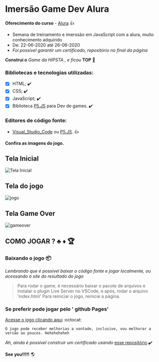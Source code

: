 # **Imersão Game Dev Alura** 

**Oferecimento do curso** - [Alura](https://www.alura.com.br/)  :+1:

- Semana de treinamento e imerssão em JavaScript com a alura, muito conhecimento adquirido
- De: 22-06-2020 até 26-06-2020
- *Foi possível garantir um certificado, repositório no final da página*

**Construi o** *Game da HIPSTA , e ficou* **TOP** :jack_o_lantern:


### Bibliotecas e tecnologias utilizadas:
- [x] HTML;   :heavy_check_mark:
- [x] CSS;   :heavy_check_mark:
- [x] JavaScript;   :heavy_check_mark:
- [x] Biblioteca [P5.JS](https://p5js.org/) para Dev de games.   :heavy_check_mark:

###  Editores de código fonte:
- [Visual_Studio_Code](https://code.visualstudio.com/) ou [P5.JS](https://p5js.org/). :+1:


**Confira as imagens do jogo.**

## **Tela Inicial**

![Tela Inicial](https://user-images.githubusercontent.com/39719285/85905348-91364900-b7e1-11ea-909f-b036d751607b.png)

## **Tela do jogo**

![jogo](https://user-images.githubusercontent.com/39719285/85905371-9d220b00-b7e1-11ea-9a91-ab19bc04e81e.png)

## **Tela Game Over**

![gameover](https://user-images.githubusercontent.com/39719285/85905393-aad79080-b7e1-11ea-8bfa-1c1901a8d780.png)




## COMO JOGAR ? :clubs: :diamonds: :trophy:

### Baixando o jogo :package:


*Lembrando que é possível baixar o código fonte e jogar localmente, ou acessando o site do resultado do jogo*


> Para rodar o game, é necessário baixar o pacote de arquivos e instalar o plugin Live Server no VSCode, e após, rodar o arquivo 'index.html'
> Para reiniciar o jogo, reinicie a página.



### Se preferir pode jogar pelo ' github Pages'

[Acesse o jogo clicando aqui](https://lenonnn.github.io/imerssaogameDev/) :octocat:


 ```
 O jogo pode receber melhorias a vontade, inclusive, vou melhorar a versão ao poucos. Heheheheheh
 ```
 



 *Ah, ainda é possível construir um certificado usando* [esse repositório](https://github.com/imersao-gamedev/certificado).:heavy_check_mark:



 **See you!!!!!**  :earth_americas:


